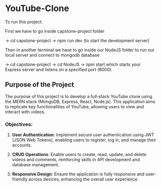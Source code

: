 # YouTube-Clone

To run this project:

First we have to go inside capstone-project folder 

-> cd capstone-project
-> npm run dev (to start the development server)

Then in another terminal we have to go inside our NodeJS folder to run our local server and connect to mongodb database

-> cd capstone-project
-> cd NodeJS
-> npm start which starts your Express server and listens on a specified port (8000).


## Purpose of the Project

The purpose of this project is to develop a full-stack YouTube clone using the MERN stack (MongoDB, Express, React, Node.js). This application aims to replicate key functionalities of YouTube, allowing users to view and interact with videos. 

### Objectives:
   
1. **User Authentication**: Implement secure user authentication using JWT (JSON Web Tokens), enabling users to register, log in, and manage their accounts.

2. **CRUD Operations**: Enable users to create, read, update, and delete videos and comments, reinforcing skills in API development and database management.

3. **Responsive Design**: Ensure the application is fully responsive and user-friendly across devices, enhancing the overall user experience.



